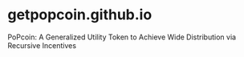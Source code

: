 # getpopcoin.github.io
PoPcoin: A Generalized Utility Token to Achieve Wide Distribution via Recursive Incentives
